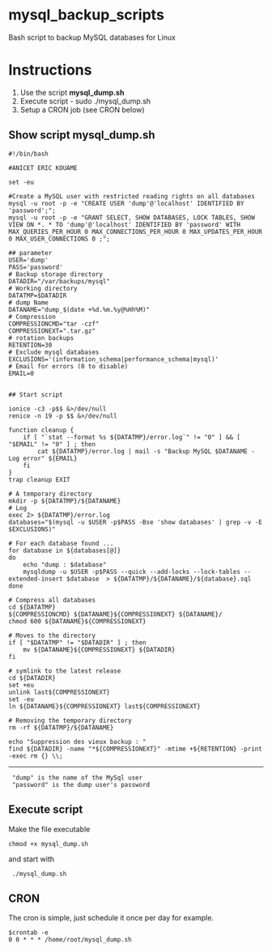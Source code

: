 # mysql_backup_scripts
Bash script to backup MySQL databases for Linux
    
    
# Instructions


1. Use the script **mysql_dump.sh** 
2. Execute script - sudo ./mysql_dump.sh   
3. Setup a CRON job (see CRON below) 

## Show script mysql_dump.sh

    #!/bin/bash 

    #ANICET ERIC KOUAME 

    set -eu

    #Create a MySQL user with restricted reading rights on all databases
    mysql -u root -p -e "CREATE USER 'dump'@'localhost' IDENTIFIED BY 'password';";
    mysql -u root -p -e "GRANT SELECT, SHOW DATABASES, LOCK TABLES, SHOW VIEW ON *. * TO 'dump'@'localhost' IDENTIFIED BY 'password' WITH MAX_QUERIES_PER_HOUR 0 MAX_CONNECTIONS_PER_HOUR 0 MAX_UPDATES_PER_HOUR 0 MAX_USER_CONNECTIONS 0 ;";

    ## parameter
    USER='dump'
    PASS='password' 
    # Backup storage directory
    DATADIR="/var/backups/mysql"
    # Working directory 
    DATATMP=$DATADIR
    # dump Name
    DATANAME="dump_$(date +%d.%m.%y@%Hh%M)"
    # Compression
    COMPRESSIONCMD="tar -czf" 
    COMPRESSIONEXT=".tar.gz"
    # rotation backups
    RETENTION=30
    # Exclude mysql databases
    EXCLUSIONS='(information_schema|performance_schema|mysql)'
    # Email for errors (0 to disable)
    EMAIL=0


    ## Start script

    ionice -c3 -p$$ &>/dev/null
    renice -n 19 -p $$ &>/dev/null

    function cleanup {
        if [ "`stat --format %s ${DATATMP}/error.log`" != "0" ] && [ "$EMAIL" != "0" ] ; then
            cat ${DATATMP}/error.log | mail -s "Backup MySQL $DATANAME - Log error" ${EMAIL}
        fi
    }
    trap cleanup EXIT

    # A temporary directory
    mkdir -p ${DATATMP}/${DATANAME}
    # Log 
    exec 2> ${DATATMP}/error.log
    databases="$(mysql -u $USER -p$PASS -Bse 'show databases' | grep -v -E $EXCLUSIONS)"

    # For each database found ...
    for database in ${databases[@]} 
    do
        echo "dump : $database"
        mysqldump -u $USER -p$PASS --quick --add-locks --lock-tables --extended-insert $database  > ${DATATMP}/${DATANAME}/${database}.sql
    done 

    # Compress all databases
    cd ${DATATMP}
    ${COMPRESSIONCMD} ${DATANAME}${COMPRESSIONEXT} ${DATANAME}/
    chmod 600 ${DATANAME}${COMPRESSIONEXT}

    # Moves to the directory
    if [ "$DATATMP" != "$DATADIR" ] ; then
        mv ${DATANAME}${COMPRESSIONEXT} ${DATADIR}
    fi

    # symlink to the latest release
    cd ${DATADIR}
    set +eu
    unlink last${COMPRESSIONEXT}
    set -eu
    ln ${DATANAME}${COMPRESSIONEXT} last${COMPRESSIONEXT}

    # Removing the temporary directory 
    rm -rf ${DATATMP}/${DATANAME}

    echo "Suppression des vieux backup : "
    find ${DATADIR} -name "*${COMPRESSIONEXT}" -mtime +${RETENTION} -print -exec rm {} \\;


***
     "dump" is the name of the MySql user
     "password" is the dump user's password

## Execute script
Make the file executable

    chmod +x mysql_dump.sh

and start with

     ./mysql_dump.sh
     
## CRON
The cron is simple, just schedule it once per day for example.

    $crontab -e
    0 0 * * * /home/root/mysql_dump.sh
